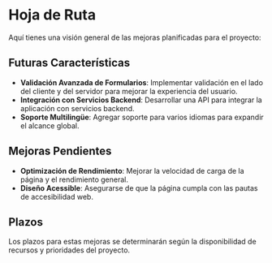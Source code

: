 # Hoja de Ruta

Aquí tienes una visión general de las mejoras planificadas para el proyecto:

## Futuras Características
- **Validación Avanzada de Formularios**: Implementar validación en el lado del cliente y del servidor para mejorar la experiencia del usuario.
- **Integración con Servicios Backend**: Desarrollar una API para integrar la aplicación con servicios backend.
- **Soporte Multilingüe**: Agregar soporte para varios idiomas para expandir el alcance global.

## Mejoras Pendientes
- **Optimización de Rendimiento**: Mejorar la velocidad de carga de la página y el rendimiento general.
- **Diseño Acessible**: Asegurarse de que la página cumpla con las pautas de accesibilidad web.

## Plazos
Los plazos para estas mejoras se determinarán según la disponibilidad de recursos y prioridades del proyecto.
